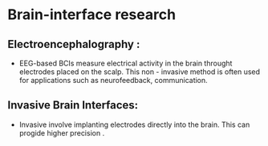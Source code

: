 # Brain-interface research 
## Electroencephalography : 
- EEG-based BCIs measure electrical activity in the brain throught electrodes placed on
  the scalp. This non - invasive method is often used for applications such as neurofeedback,
  communication.
## Invasive Brain Interfaces:
- Invasive involve implanting electrodes directly into the brain.
  This can progide higher precision .
